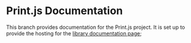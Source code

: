 # Print.js Documentation

This branch provides documentation for the Print.js project. It is set up to
provide the hosting for the [library documentation page](http://printjs.crabbly.com);

